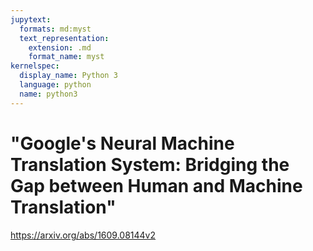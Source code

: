 ```yaml
---
jupytext:
  formats: md:myst
  text_representation:
    extension: .md
    format_name: myst
kernelspec:
  display_name: Python 3
  language: python
  name: python3
---
```


# "Google's Neural Machine Translation System: Bridging the Gap between Human and Machine Translation"

https://arxiv.org/abs/1609.08144v2